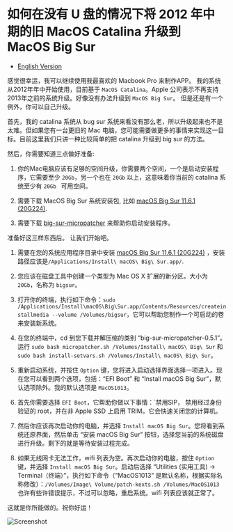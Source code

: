 # 如何在没有 U 盘的情况下将 2012 年中期的旧 MacOS Catalina 升级到 MacOS Big Sur

- [English Version](blogs/how-I-upgrade-12-mid-catalina-to-bigsur-without-usb-stick.md)

感觉很幸运，我可以继续使用我最喜欢的 Macbook Pro 来制作APP。 我的系统从2012年年中开始使用，目前基于 `MacOS Catalina`。Apple 公司表示不再支持2013年之前的系统升级。好像没有办法升级到 `MacOS Big Sur`。 但是还是有一个例外，你可以自己升级。

首先，我的 catalina 系统从 bug sur 系统来看没有那么老，所以升级起来也不是太难。但如果您有一台更旧的 Mac 电脑，您可能需要做更多的事情来实现这一目标。目前这里我们只讲一种比较简单的把 catalina 升级到 big sur 的方法。

然后，你需要知道三点做好准备:

1. 你的Mac电脑应该有足够的空间升级，你需要两个空间，一个是启动安装程序，它需要至少 `20Gb`，另一个也在 `20Gb` 以上，这意味着你当前的 catalina 系统至少有 `20Gb ` 可用空间。

2. 需要下载 MacOS Big Sur 系统安装包, 比如 [macOS Big Sur 11.6.1 \(20G224\)](https://support.apple.com/en-us/HT211683).

3. 需要下载  [big-sur-micropatcher](https://github.com/barrykn/big-sur-micropatcher) 来帮助你启动安装程序。

准备好这三样东西后。 让我们开始吧。

1. 需要在您的系统应用程序目录中安装 [macOS Big Sur 11.6.1 \(20G224\)](https://support.apple.com/en-us/HT211683) ，安装路径应该是`/Applications/Install\ macOS\ Big\ Sur.app/`.

2. 您应该在磁盘工具中创建一个类型为 Mac OS X 扩展的新分区。大小为 `20Gb`，名称为 `bigsur`。

3. 打开你的终端，执行如下命令：`sudo /Applications/Install\macOS\Big\Sur.app/Contents/Resources/createinstallmedia
--volume /Volumes/bigsur`，它可以帮助您制作一个可启动的卷来安装新系统。

4. 在您​​的终端中，cd 到您下载并解压缩的类别 “big-sur-micropatcher-0.5.1”。运行 `sudo bash micropatcher.sh /Volumes/Install\ macOS\ Big\ Sur` 和 `sudo bash install-setvars.sh /Volumes/Install\ macOS\ Big\ Sur`。

5. 重新启动系统，并按住 `Option` 键，您将进入启动选择界面选择一项进入。现在您可以看到两个选项，包括：“EFI Boot” 和 “Install macOS Big Sur”，默认选项除外。我的默认选项是 `MacOS1013`。

6. 首先你需要选择 `EFI Boot`，它帮助你做以下事情：`禁用SIP，
禁用经过身份验证的 root，并在非 Apple SSD 上启用 TRIM。它会快速关闭您的计算机。

7. 然后你应该再次启动你的电脑，并选择 `Install macOS Big Sur`。您将看到系统还原界面，然后单击 “安装 macOS Big Sur” 按钮，选择您当前的系统磁盘进行升级。剩下的就是等待安装过程完成。

8. 如果无线网卡无法工作，wifi 列表为空。再次启动你的电脑，按住 `Option` 键，并选择 `Install macOS Big Sur`。启动后选择 “Utilities (实用工具) -> Terminal（终端）”，执行如下命令（“MacOS1013” 是默认名称，根据实际名称修改）：`/Volumes/Image\ Volume/patch-kexts.sh /Volumes/MacOS1013
` 也许有些许错误提示，不过可以忽略，重启系统。wifi 列表应该就正常了。

这就是你所能做的。祝你好运！

![Screenshot](https://adamgogogo.github.io/coding-life/img/1638885880082.jpg)








